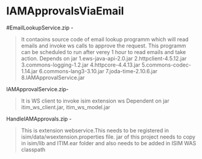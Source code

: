 # IAMApprovalsViaEmail
#EmailLookupService.zip -
 >It contaoins source code of email lookup programm which will read emails and invoke ws calls to approve the request.
 >This programm can be scheduled to run after verey 1 hour to read emails and take action.
 > Depends on jar 
 1.ews-java-api-2.0.jar
 2.httpclient-4.5.12.jar
 3.commons-logging-1.2.jar
 4.httpcore-4.4.13.jar
 5.commons-codec-1.14.jar
 6.commons-lang3-3.10.jar
 7.joda-time-2.10.6.jar
 8.IAMApprovalService.jar
 
 IAMApprovalService.zip- 
 >It is WS client to invoke isim extension ws
 Dependent on jar itim_ws_client.jar, itim_ws_model.jar
 
 HandleIAMApprovals.zip - 
 >This is extension webservice.This needs to be registered in isim/data/wsextension.properties file.
 >jar of this project needs to copy in isim/lib and ITIM.ear folder and also needs to be added in ISIM WAS classpath
 
 
 
